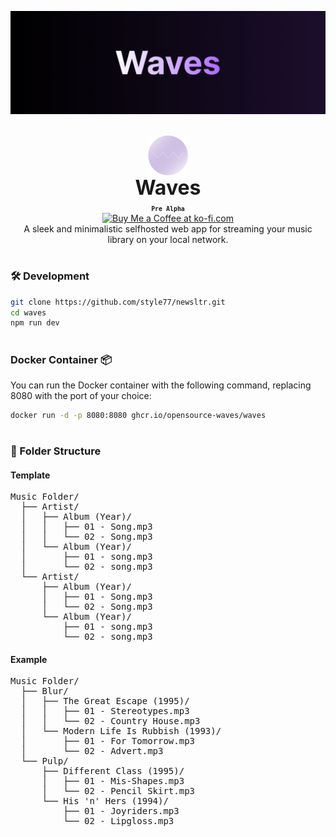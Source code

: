 <p align="center">
<img alt="Logo Banner" src="https://github.com/Opensource-Waves/Waves/blob/main/github-logo/Frame%205%20(1).png?sanitize=true"/>
<br/>
<br/>

<div align="center" style="display: flex; justify-content: center; align-items: center;">
  <img class="lo" src='https://github.com/Opensource-Waves/Waves/blob/main/github-logo/logo2.png' style="height: 4rem">
</div>
<div align="center" style="font-size: 2rem"><b>Waves</b></div>

<div align="center"><b><sub><code>Pre Alpha</code></sub></b></div>
<div align="center"><a href='https://ko-fi.com/brick_wall' target='_blank'><img height='30' style='border:0px;height:41px;' src='https://az743702.vo.msecnd.net/cdn/kofi3.png?v=0' border='0' margin-top="10px" alt='Buy Me a Coffee at ko-fi.com'/></a></div>
<div align="center">A sleek and minimalistic selfhosted web app for streaming your music library on your local network.</div>

#

### 🛠️ Development

```bash
git clone https://github.com/style77/newsltr.git
cd waves
npm run dev
```

#

### Docker Container 📦

You can run the Docker container with the following command, replacing 8080 with the port of your choice:

```bash
docker run -d -p 8080:8080 ghcr.io/opensource-waves/waves
```

#

### 📁 Folder Structure
#### Template

<pre>
Music Folder/
  ├── Artist/
  │   ├── Album (Year)/
  │   │   ├── 01 - Song.mp3
  │   │   └── 02 - Song.mp3
  │   └── Album (Year)/
  │       ├── 01 - song.mp3
  │       └── 02 - song.mp3
  └── Artist/
      ├── Album (Year)/
      │   ├── 01 - Song.mp3
      │   └── 02 - Song.mp3
      └── Album (Year)/
          ├── 01 - song.mp3
          └── 02 - song.mp3
</pre>

#### Example

<pre>
Music Folder/
  ├── Blur/
  │   ├── The Great Escape (1995)/
  │   │   ├── 01 - Stereotypes.mp3
  │   │   └── 02 - Country House.mp3
  │   └── Modern Life Is Rubbish (1993)/
  │       ├── 01 - For Tomorrow.mp3
  │       └── 02 - Advert.mp3
  └── Pulp/
      ├── Different Class (1995)/
      │   ├── 01 - Mis-Shapes.mp3
      │   └── 02 - Pencil Skirt.mp3
      └── His 'n' Hers (1994)/
          ├── 01 - Joyriders.mp3
          └── 02 - Lipgloss.mp3
</pre>

#


